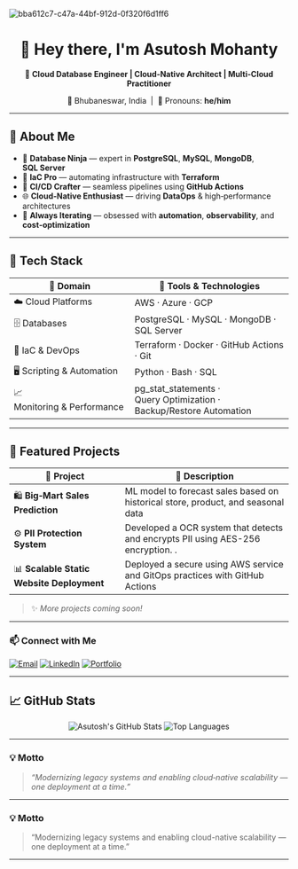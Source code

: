 
![bba612c7-c47a-44bf-912d-0f320f6d1ff6](https://github.com/user-attachments/assets/796aeeef-c54d-4a51-9551-fadc1b295734)


<div align="center">

# 👋 Hey there, I'm **Asutosh Mohanty**

🚀 **Cloud Database Engineer | Cloud‑Native Architect | Multi‑Cloud Practitioner**

📍 Bhubaneswar, India  |  💬 Pronouns: **he/him**

</div>

---

## 🧠 About Me

* 💾 **Database Ninja** — expert in **PostgreSQL**, **MySQL**, **MongoDB**, **SQL Server**
* 🧱 **IaC Pro** — automating infrastructure with **Terraform**
* 🔄 **CI/CD Crafter** — seamless pipelines using **GitHub Actions**
* 🌐 **Cloud‑Native Enthusiast** — driving **DataOps** & high‑performance architectures
* 🚀 **Always Iterating** — obsessed with **automation**, **observability**, and **cost‑optimization**

---

## 🧰 Tech Stack

| 🌟 **Domain**               | 🔧 **Tools & Technologies**                                           |
| --------------------------- | --------------------------------------------------------------------- |
| ☁️ Cloud Platforms          | AWS · Azure · GCP                                                     |
| 🗄️ Databases               | PostgreSQL · MySQL · MongoDB · SQL Server                             |
| 🔧 IaC & DevOps             | Terraform · Docker · GitHub Actions · Git                             |
| 🖥️ Scripting & Automation  | Python · Bash · SQL                                                   |
| 📈 Monitoring & Performance | pg\_stat\_statements · Query Optimization · Backup/Restore Automation |

---

## 🚀 Featured Projects

| 📂 **Project**                    | 📝 **Description**                                                                 |
| --------------------------------- | ---------------------------------------------------------------------------------- |
| 🛍️ **Big‑Mart Sales Prediction** | ML model to forecast sales based on historical store, product, and seasonal data   |
| ⚙️ **PII Protection System**      | Developed a OCR system that detects and encrypts PII using AES-256 encryption. .  |
| 📊 **Scalable Static Website Deployment**  | Deployed a secure using AWS service and GitOps practices with GitHub Actions |

> ✨ *More projects coming soon!*

---

### 📫 Connect with Me

[![Email](https://img.shields.io/badge/Email-asutosh.m.2000@gmail.com-red?style=for-the-badge&logo=gmail)](mailto:asutosh.m.2000@gmail.com)
[![LinkedIn](https://img.shields.io/badge/LinkedIn-Asutosh%20Mohanty-blue?style=for-the-badge&logo=linkedin)](https://www.linkedin.com/in/asutosh2000/)
[![Portfolio](https://img.shields.io/badge/Portfolio-Coming_Soon-orange?style=for-the-badge&logo=web)]()

---

## 📈 GitHub Stats

<div align="center">
  <img src="https://github-readme-stats.vercel.app/api?username=asutosh-2000&show_icons=true&theme=radical" alt="Asutosh's GitHub Stats"/>
  <img src="https://github-readme-stats.vercel.app/api/top-langs/?username=asutosh-2000&layout=compact&theme=radical" alt="Top Languages"/>
</div>

---

### 💡 Motto

> *“Modernizing legacy systems and enabling cloud‑native scalability — one deployment at a time.”*

---


### 💡 Motto

> “Modernizing legacy systems and enabling cloud-native scalability — one deployment at a time.”

---

